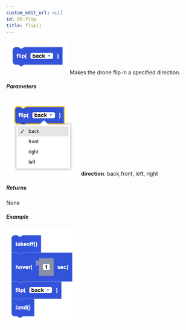 ```yaml
---
custom_edit_url: null
id: 05-flip
title: flip()
---
```


![flip image](flip.PNG)
Makes the drone flip in a specified direction.

##### Parameters
![flip param image](flip_parameters.PNG)
**direction**: back,front, left, right <br /> 

##### Returns

None

##### Example

![go at power example](flip_example.PNG)
